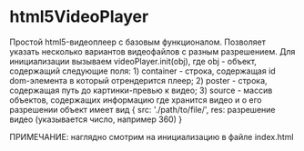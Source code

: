 # html5VideoPlayer
Простой html5-видеоплеер с базовым функционалом. Позволяет указать несколько вариантов видеофайлов с разным разрешением.
Для инициализации вызываем videoPlayer.init(obj), где obj - объект,
содержащий следующие поля: 
                          1) container - строка, содержащая id dom-элемента в который отрендерится плеер;
                          2) poster - строка, содержащая путь до картинки-превью к видео;
                          3) source - массив объектов, содержащих информацию где хранится видео и о его разрешении
                          объект имеет вид    {
                                                  src: './path/to/file/',
                                                  res: разрешение видео (указывается число, например 360)
                                              }

ПРИМЕЧАНИЕ: наглядно смотрим на инициализацию в файле index.html
